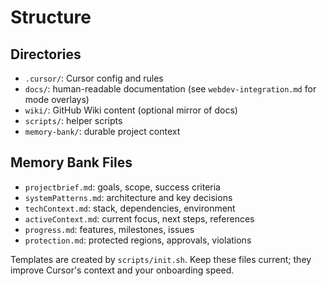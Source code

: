 # Structure

## Directories
- `.cursor/`: Cursor config and rules
- `docs/`: human-readable documentation (see `webdev-integration.md` for mode overlays)
- `wiki/`: GitHub Wiki content (optional mirror of docs)
- `scripts/`: helper scripts
- `memory-bank/`: durable project context

## Memory Bank Files
- `projectbrief.md`: goals, scope, success criteria
- `systemPatterns.md`: architecture and key decisions
- `techContext.md`: stack, dependencies, environment
- `activeContext.md`: current focus, next steps, references
- `progress.md`: features, milestones, issues
- `protection.md`: protected regions, approvals, violations

Templates are created by `scripts/init.sh`. Keep these files current; they improve Cursor's context and your onboarding speed.
